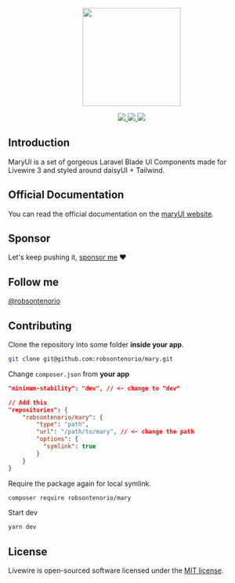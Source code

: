 <p align="center"><img width="200" src="https://github.com/robsontenorio/mary-ui.com/blob/main/public/mary.png?raw=true"></p>

<p align="center">
    <a href="https://packagist.org/packages/robsontenorio/mary">
        <img src="https://img.shields.io/packagist/dt/robsontenorio/mary?cacheSeconds=60">
    </a>
    <a href="https://packagist.org/packages/robsontenorio/mary">
        <img src="https://img.shields.io/packagist/v/robsontenorio/mary?label=stable&color=blue&cacheSeconds=60">
    </a>
    <a href="https://packagist.org/packages/robsontenorio/mary">
        <img src="https://poser.pugx.org/robsontenorio/mary/license.svg">
    </a>
</p>

## Introduction

MaryUI is a set of gorgeous Laravel Blade UI Components made for Livewire 3 and styled around daisyUI + Tailwind.

## Official Documentation

You can read the official documentation on the [maryUI website](https://mary-ui.com).

## Sponsor

Let's keep pushing it, [sponsor me](https://github.com/sponsors/robsontenorio) ❤️

## Follow me

[@robsontenorio](https://twitter.com/robsontenorio)

## Contributing

Clone the repository into some folder **inside your app**.

```bash
git clone git@github.com:robsontenorio/mary.git
```

Change `composer.json` from **your app**

<!-- @formatter:off -->
```json
"minimum-stability": "dev", // <- change to "dev"

// Add this
"repositories": {
    "robsontenorio/mary": {
        "type": "path",
        "url": "/path/to/mary", // <- change the path
        "options": {
          "symlink": true
        }
    }
}
```
<!-- @formatter:on -->


Require the package again for local symlink.

```bash
composer require robsontenorio/mary
```

Start dev

```bash
yarn dev
```

## License

<a name="license"></a>

Livewire is open-sourced software licensed under the [MIT license](LICENSE.md).
